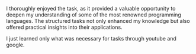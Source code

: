 I thoroughly enjoyed the task, as it provided a valuable opportunity to deepen my understanding of some of the most renowned programming languages. The structured tasks not only enhanced my knowledge but also offered practical insights into their applications.

I just learned only what was necessary for tasks through youtube and google.
